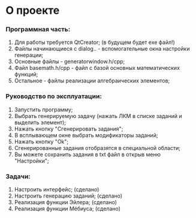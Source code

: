 # О проекте

### Программная часть:
1) Для работы требуется QtCreator; (в будущем будет exe файл!)
2) Файлы начинающиеся с dialog.. - вспомогательные окна настройки генерации;
3) Основные файлы - generatorwindow.h/cpp;
4) Файл basemath.h/cpp - файл с базой основных математических функций;
5) Остальное - файлы реализации алгебраических элементов;
### Руководство по эксплуатации:
1) Запустить программу;
2) Выбрать генерируемую задачу (нажать ЛКМ в списке заданий и выделить элемент);
3) Нажать кнопку "Сгенерировать задания";
4) В всплывающем окне выбрать модификаторы заданий;
5) Нажать кнопку "Ok";
6) Сгенерированные задания отобразятся в специальной области;
7) Вы можете сохранить задания в txt файл в открыв меню "Настройки";
### Задачи:
1) Настроить интерфейс; (сделано)
2) Настроить генерацию заданий; (сделано)
3) Реализация функции Эйлера; (сделано)
4) Реализация функции Мёбиуса; (сделано)
